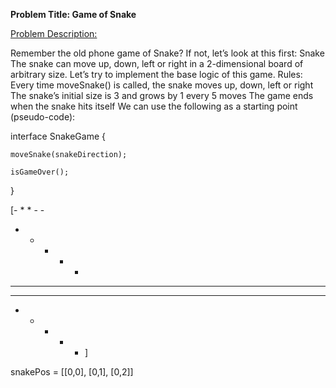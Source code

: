 
**Problem Title: Game of Snake**

[Problem Description:]()

Remember the old phone game of Snake? If not, let’s look at this first: Snake
The snake can move up, down, left or right in a 2-dimensional board of arbitrary size.
Let’s try to implement the base logic of this game.
Rules:
Every time moveSnake() is called, the snake moves up, down, left or right
The snake’s initial size is 3 and grows by 1 every 5 moves
The game ends when the snake hits itself
We can use the following as a starting point (pseudo-code):


interface SnakeGame {

    moveSnake(snakeDirection);

    isGameOver();

}

[- * * -  -
 - - * - -
 - - - - -
 - - - - -
 - - - - - ]

snakePos = [[0,0], [0,1], [0,2]]

